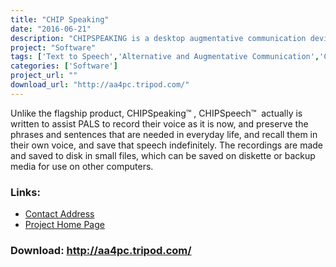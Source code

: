 ```yaml
---
title: "CHIP Speaking"
date: "2016-06-21"
description: "CHIPSPEAKING is a desktop augmentative communication device that supports up to 99 messages. Users can record in their own voice (or care-givers can record the voice of someone else of the same gender and age) or take advantage of computerized voices."
project: "Software"
tags: ['Text to Speech','Alternative and Augmentative Communication','Communication' ]
categories: ['Software']
project_url: ""
download_url: "http://aa4pc.tripod.com/"
---
```

  
Unlike the flagship product, CHIPSpeaking™ , CHIPSpeech™  actually is written to assist PALS to record their voice as it is now, and preserve the phrases and sentences that are needed in everyday life, and recall them in their own voice, and save that speech indefinitely. The recordings are made and saved to disk in small files, which can be saved on diskette or backup media for use on other computers.

### Links:
- <a href="mailto:CHIPSpeaking@aol.com">Contact Address</a>
- <a href="http://aa4pc.tripod.com/">Project Home Page</a>

### Download: http://aa4pc.tripod.com/ 